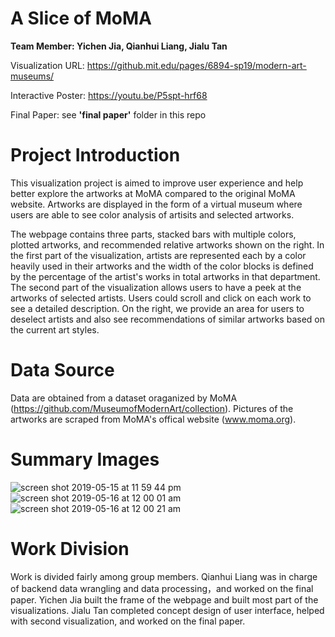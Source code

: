 # A Slice of MoMA

**Team Member: Yichen Jia, Qianhui Liang, Jialu Tan**


Visualization URL: https://github.mit.edu/pages/6894-sp19/modern-art-museums/ 

Interactive Poster: https://youtu.be/P5spt-hrf68

Final Paper: see **'final paper'** folder in this repo



# Project Introduction 

This visualization project is aimed to improve user experience and help better explore the artworks at MoMA compared to the original MoMA website. Artworks are displayed in the form of a virtual museum where users are able to see color analysis of artisits and selected artworks. 

The webpage contains three parts, stacked bars with multiple colors, plotted artworks, and recommended relative artworks shown on the right. In the first part of the visualization, artists are represented each by a color heavily used in their artworks and the width of the color blocks is defined by the percentage of the artist's works in total artworks in that department. The second part of the visualization allows users to have a peek at the artworks of selected artists. Users could scroll and click on each work to see a detailed description. On the right, we provide an area for users to deselect artists and also see recommendations of similar artworks based on the current art styles.


# Data Source

Data are obtained from a dataset oraganized by MoMA (https://github.com/MuseumofModernArt/collection). Pictures of the artworks are scraped from MoMA's offical website (www.moma.org).

# Summary Images

![screen shot 2019-05-15 at 11 59 44 pm](https://github.mit.edu/storage/user/13638/files/eb023cec-776d-11e9-8a75-1e5168141f56)
![screen shot 2019-05-16 at 12 00 01 am](https://github.mit.edu/storage/user/13638/files/f9a74594-776d-11e9-8ef0-fac9b4029d96)
![screen shot 2019-05-16 at 12 00 21 am](https://github.mit.edu/storage/user/13638/files/02e931bc-776e-11e9-95b5-76d49e2260d1)

# Work Division

Work is divided fairly among group members. Qianhui Liang was in charge of backend data wrangling and data processing，and worked on the final paper. Yichen Jia built the frame of the webpage and built most part of the visualizations. Jialu Tan completed concept design of user interface, helped with second visualization, and worked on the final paper. 

